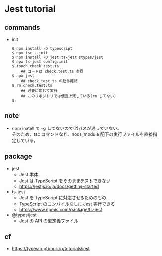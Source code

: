# Jest tutorial

## commands
* init
    ```
    $ npm install -D typescript
    $ npx tsc --init
    $ npm install -D jest ts-jest @types/jest
    $ npx ts-jest config:init
    $ touch check.test.ts
        ## コードは check.test.ts 参照
    $ npx jest
        ## check.test.ts の動作確認
    $ rm check.test.ts 
        ## 必要に応じて実行
        ## このリポジトリでは便宜上残している(rm してない)
    $ 
    ```

## note
* npm install で -g してないので(?)パスが通っていない。  
  そのため、tsc コマンドなど、node_module 配下の実行ファイルを直接指定している。

## package
* jest
    * Jest 本体
    * Jest は TypeScript をそのままテストできない
    * https://jestjs.io/ja/docs/getting-started
* ts-jest
    * Jest を TypeScript に対応させるためのもの
    * TypeScript のコンパイルなしに Jest 実行できる
    * https://www.npmjs.com/package/ts-jest
* @types/jest
    * Jest の API の型定義ファイル

## cf
* https://typescriptbook.jp/tutorials/jest